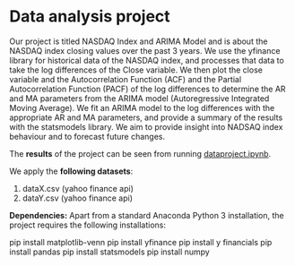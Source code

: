 # Data analysis project

Our project is titled NASDAQ Index and ARIMA Model and is about the NASDAQ index closing values over the past 3 years. We use the yfinance library for historical data of the NASDAQ index, and processes that data to take the log differences of the Close variable. We then plot the close variable and the Autocorrelation Function (ACF) and the Partial Autocorrelation Function (PACF) of the log differences to determine the AR and MA parameters from the ARIMA model (Autoregressive Integrated Moving Average). We fit an ARIMA model to the log differences with the appropriate AR and MA parameters, and provide a summary of the results with the statsmodels library. 
We aim to provide insight into NADSAQ index behaviour and to forecast future changes. 

The **results** of the project can be seen from running [dataproject.ipynb](dataproject.ipynb).

We apply the **following datasets**:

1. dataX.csv (yahoo finance api) 
2. dataY.csv (yahoo finance api)

**Dependencies:** Apart from a standard Anaconda Python 3 installation, the project requires the following installations:

pip install matplotlib-venn
pip install yfinance
pip install y financials
pip install pandas
pip install statsmodels
pip install numpy
